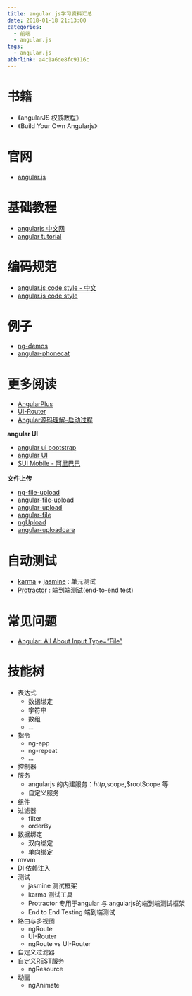 ```yaml
---
title: angular.js学习资料汇总
date: 2018-01-18 21:13:00
categories:
  - 前端
  - angular.js
tags:
  - angular.js
abbrlink: a4c1a6de8fc9116c
---
```


# 书籍

* 《angularJS 权威教程》
* 《Build Your Own Angularjs》

# 官网

* [angular.js](https://angularjs.org/)

# 基础教程

* [angularjs 中文网](http://www.angularjs.net.cn/)
* [angular tutorial](http://learnkode.com/Tutorial/Angular/angular-introduction)

# 编码规范

* [angular.js code style - 中文](https://github.com/johnpapa/angular-styleguide/blob/master/a1/i18n/zh-CN.md)
* [angular.js code style](https://github.com/johnpapa/angular-styleguide/blob/master/a1/README.md)

# 例子

* [ng-demos](https://github.com/johnpapa/ng-demos)
* [angular-phonecat](https://github.com/angular/angular-phonecat)

# 更多阅读

* [AngularPlus](https://github.com/AngularPlus/AngularPlus)
* [UI-Router](https://ui-router.github.io/)
* [Angular源码理解–启动过程](http://lib.csdn.net/article/angularjs/8614)

**angular UI**

* [angular ui bootstrap](http://angular-ui.github.io/bootstrap/)
* [angular UI](https://angular-ui.github.io/)
* [SUI Mobile - 阿里巴巴](http://www.angularui.cn/)

**文件上传**

* [ng-file-upload](https://github.com/danialfarid/ng-file-upload)
* [angular-file-upload](https://github.com/nervgh/angular-file-upload/)
* [angular-upload](https://github.com/leon/angular-upload)
* [angular-file](https://github.com/uor/angular-file)
* [ngUpload](https://github.com/twilson63/ngUpload)
* [angular-uploadcare](https://github.com/uploadcare/angular-uploadcare)

# 自动测试

* [karma](https://karma-runner.github.io/2.0/index.html) + [jasmine](https://jasmine.github.io/) : 单元测试
* [Protractor](http://www.protractortest.org/#/) : 端到端测试(end-to-end test)

# 常见问题

* [Angular: All About Input Type=”File”](http://luxiyalu.com/angular-all-about-inputfile/)

# 技能树

* 表达式
    - 数据绑定
    - 字符串
    - 数组
    - ...
* 指令
    - ng-app
    - ng-repeat
    - ...
* 控制器
* 服务
    - angularjs 的内建服务：$http,$scope,$rootScope 等
    - 自定义服务
* 组件
* 过滤器
    - filter
    - orderBy
* 数据绑定
    - 双向绑定
    - 单向绑定
* mvvm
* DI 依赖注入
* 测试
    - jasmine 测试框架
    - karma 测试工具
    - Protractor 专用于angular 与 angularjs的端到端测试框架
    - End to End Testing 端到端测试
* 路由与多视图
    - ngRoute
    - UI-Router
    - ngRoute vs UI-Router
* 自定义过滤器
* 自定义REST服务
    - ngResource
* 动画
    - ngAnimate 

